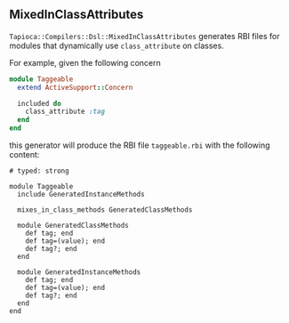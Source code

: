 ## MixedInClassAttributes

`Tapioca::Compilers::Dsl::MixedInClassAttributes` generates RBI files for modules that dynamically use
`class_attribute` on classes.

For example, given the following concern

~~~rb
module Taggeable
  extend ActiveSupport::Concern

  included do
    class_attribute :tag
  end
end
~~~

this generator will produce the RBI file `taggeable.rbi` with the following content:

~~~rbi
# typed: strong

module Taggeable
  include GeneratedInstanceMethods

  mixes_in_class_methods GeneratedClassMethods

  module GeneratedClassMethods
    def tag; end
    def tag=(value); end
    def tag?; end
  end

  module GeneratedInstanceMethods
    def tag; end
    def tag=(value); end
    def tag?; end
  end
end
~~~
